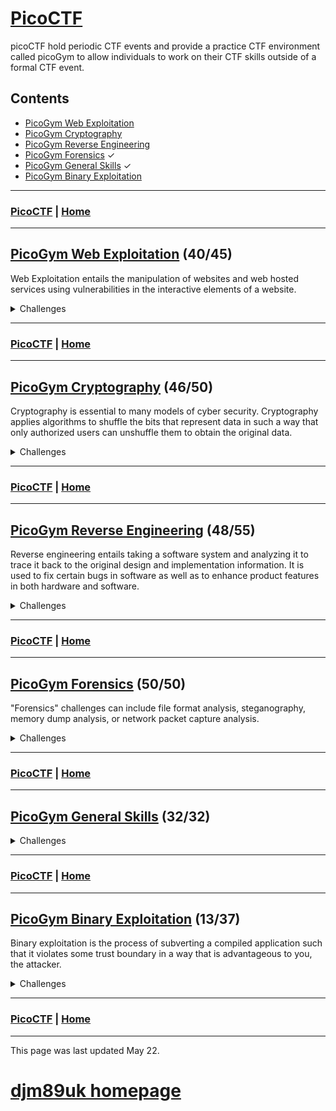 # [PicoCTF](./picoctf.md)

picoCTF hold periodic CTF events and provide a practice CTF environment called picoGym to allow individuals to work on their CTF skills outside of a formal CTF event.

## Contents
- [PicoGym Web Exploitation](./picogym_we.md)
- [PicoGym Cryptography](./picogym_c.md)
- [PicoGym Reverse Engineering](./picogym_re.md)
- [PicoGym Forensics](./picogym_f.md) ✓
- [PicoGym General Skills](./picogym_gs.md) ✓
- [PicoGym Binary Exploitation](./picogym_be.md)

---

### [PicoCTF](./picoctf.md) | [Home](./index.md)

---

## [PicoGym Web Exploitation](./picogym_we.md) (40/45)

Web Exploitation entails the manipulation of websites and web hosted services using vulnerabilities in the interactive elements of a website.

<details>

<summary markdown="span">Challenges</summary>

1. [Insp3ct0r (2019)](./picogym_we.md#insp3ct0r) ✓
2. [logon (2019)](./picogym_we.md#logon) ✓
3. [where are the robots (2019)](./picogym_we.md#where-are-the-robots) ✓
4. [dont-use-client-side (2019)](./picogym_we.md#dont-use-client-side) ✓
5. [picobrowser (2019)](./picogym_we.md#picobrowser) ✓
6. [Client-side-again (2019)](./picogym_we.md#client-side-again) ✓
7. [Irish-Name-Repo 1 (2019)](./picogym_we.md#irish-name-repo-1) ✓
8. [Irish-Name-Repo 2 (2019)](./picogym_we.md#irish-name-repo-2) ✓
9. [Irish-Name-Repo 3 (2019)](./picogym_we.md#irish-name-repo-3) ✓
10. [JaWT Scratchpad (2019)](./picogym_we.md#jawt-scratchpad) ✓
11. [Java Script Kiddie (2019)](./picogym_we.md#java-script-kiddie) ✓
12. [Java Script Kiddie 2 (2019)](./picogym_we.md#java-script-kiddie-2) ✓
13. [Web Gauntlet (2020)](./picogym_we.md#web-gauntlet) ✓
14. [GET aHEAD (2021)](./picogym_we.md#get-ahead) ✓
15. [Cookies (2021)](./picogym_we.md#cookies) ✓
16. [Scavenger Hunt (2021)](./picogym_we.md#scavenger-hunt) ✓
17. [Some Assembly Required 1 (2021)](./picogym_we.md#some-assembly-required-1) ✓
18. [More Cookies (2021)](./picogym_we.md#more-cookies) ✓
19. [It is my Birthday (2021)](./picogym_we.md#it-is-my-birthday) ✓
20. [Who are you? (2021)](./picogym_we.md#who-are-you) ✓
21. [Some Assembly Required 2 (2021)](./picogym_we.md#some-assembly-required-2) ✓
22. [Super Serial (2021)](./picogym_we.md#super-serial) ✓
23. [Most Cookies (2021)](./picogym_we.md#most-cookies) ✓
24. [Some Assembly Required 3 (2021)](./picogym_we.md#some-assembly-required-3) ✓
25. [Web Gauntlet 2 (2021)](./picogym_we.md#web-gauntlet-2) ✓
26. [Some Assembly Required 4 (2021)](./picogym_we.md#some-assembly-required-4) ✓
27. [X marks the spot (2021)](./picogym_we.md#x-marks-the-spot) ✓
28. [Web Gauntlet 3 (2021)](./picogym_we.md#web-gauntlet-3) ✓
29. [Bithug (2021)](./picogym_we.md#bithug)
30. [login (2021)](./picogym_we.md#login) ✓
31. [caas (2021)](./picogym_we.md#caas) ✓
32. [notepad (2021)](./picogym_we.md#notepad)
33. [JAuth (2021)](./picogym_we.md#jauth)
34. [Includes (2022)](./picogym_we.md#includes) ✓
35. [Inspect HTML (2022)](./picogym_we.md#inspect-html) ✓
36. [Local Authority (2022)](./picogym_we.md#local-authority) ✓
37. [Search Source (2022)](./picogym_we.md#search-source) ✓
38. [Forbidden Paths (2022)](./picogym_we.md#forbidden-paths) ✓
39. [Power Cookie (2022)](./picogym_we.md#power-cookie) ✓
40. [Roboto Sans (2022)](./picogym_we.md#roboto-sans) ✓
41. [Secrets (2022)](./picogym_we.md#secrets) ✓
42. [SQL Direct (2022)](./picogym_we.md#sql-direct) ✓
43. [SQLiLite (2022)](./picogym_we.md#sqlilite) ✓
44. [Live Art (2022)](./picogym_we.md#live-art)
45. [Noted (2022)](./picogym_we.md#noted)

</details>
 
---

### [PicoCTF](./picoctf.md) | [Home](./index.md)

---

## [PicoGym Cryptography](./picogym_c.md) (46/50)

Cryptography is essential to many models of cyber security. Cryptography applies algorithms to shuffle the bits that represent data in such a way that only authorized users can unshuffle them to obtain the original data. 

<details>

<summary markdown="span">Challenges</summary>

1. [The Numbers (2019)](./picogym_c.md#the-numbers) ✓
2. [caesar (2019)](./picogym_c.md#caesar) ✓
3. [Easy1 (2019)](./picogym_c.md#easy1) ✓
4. [13 (2019)](./picogym_c.md#thirteen) ✓
5. [la cifra de (2019)](./picogym_c.md#la-cifra-de) ✓
6. [rsa-pop-quiz (2019)](./picogym_c.md#rsa-pop-quiz) ✓
7. [Tapping (2019)](./picogym_c.md#tapping) ✓
8. [Mr-Worldwide (2019)](./picogym_c.md#mr-worldwide) ✓
9. [Flags (2019)](./picogym_c.md#flags) ✓
10. [waves over lambda (2019)](./picogym_c.md#waves-over-lambda) ✓
11. [miniRSA (2019)](./picogym_c.md#minirsa) ✓
12. [b00tl3gRSA2 (2019)](./picogym_c.md#b00tl3grsa2) ✓
13. [AES-ABC (2019)](./picogym_c.md#aes-abc) ✓
14. [b00tl3gRSA3 (2019)](./picogym_c.md#b00tl3grsa3) ✓
15. [john_pollard (2019)](./picogym_c.md#john-pollard) ✓
16. [Mod 26 (2021)](./picogym_c.md#mod-26) ✓
17. [Mind your Ps and Qs (2021)](./picogym_c.md#mind-your-ps-and-qs) ✓
18. [Easy Peasy (2021)](./picogym_c.md#easy-peasy) ✓
19. [New Caesar (2021)](./picogym_c.md#new-caesar) ✓
20. [Mini RSA (2021)](./picogym_c.md#mini-rsa) ✓
21. [Dachshund Attacks (2021)](./picogym_c.md#dachshund-attacks) ✓
22. [No Padding, No Problem (2021)](./picogym_c.md#no-padding-no-problem) ✓
23. [Pixelated (2021)](./picogym_c.md#pixelated) ✓
24. [Play Nice (2021)](./picogym_c.md#play-nice) ✓
25. [Double DES (2021)](./picogym_c.md#double-des) ✓
26. [Compress and Attack (2021)](./picogym_c.md#compress-and-attack) ✓
27. [Scrambled: RSA (2021)](./picogym_c.md#scrambled-rsa) ✓
28. [It's Not My Fault 1 (2021)](./picogym_c.md#its-not-my-fault-1) ✓
29. [New Vignere (2021)](./picogym_c.md#new-vignere) ✓
30. [Clouds (2021)](./picogym_c.md#clouds)
31. [Spelling-Quiz (2021)](./picogym_c.md#spelling-quiz) ✓
32. [XtraORdinary (2021)](./picogym_c.md#xtraordinary) ✓
33. [Triple-Secure (2021)](./picogym_c.md#triple-secure) ✓
34. [College-Rowing-Team (2021)](./picogym_c.md#college-rowing-team) ✓
35. [Corrupt-key-1 (2021)](./picogym_c.md#corrupt-key-1)
36. [Corrupt-key-2 (2021)](./picogym_c.md#corrupt-key-2)
37. [basic-mod1 (2022)](./picogym_c.md#basic-mod1) ✓
38. [basic-mod2 (2022)](./picogym_c.md#basic-mod2) ✓
39. [credstuff (2022)](./picogym_c.md#credstuff) ✓
40. [morse-code (2022)](./picogym_c.md#morse-code) ✓
41. [rail-fence (2022)](./picogym_c.md#rail-fence) ✓
42. [substitution0 (2022)](./picogym_c.md#substitution0) ✓
43. [substitution1 (2022)](./picogym_c.md#substitution1) ✓
44. [substitution2 (2022)](./picogym_c.md#substitution2) ✓
45. [transposition-trial (2022)](./picogym_c.md#transposition-trial) ✓
46. [Vigenere (2022)](./picogym_c.md#vigenere) ✓
47. [Very Smooth (2022)](./picogym_c.md#very-smooth) ✓
48. [Sequences (2022)](./picogym_c.md#sequences) ✓
49. [Sum-O-Primes (2022)](./picogym_c.md#sum-o-primes) ✓
50. [NSA Backdoor (2022)](./picogym_c.md#nsa-backdoor)

</details>

---

### [PicoCTF](./picoctf.md) | [Home](./index.md)

---

## [PicoGym Reverse Engineering](./picogym_re.md) (48/55)

Reverse engineering entails taking a software system and analyzing it to trace it back to the original design and implementation information. It is used to fix certain bugs in software as well as to enhance product features in both hardware and software.

<details>

<summary markdown="span">Challenges</summary>

1. [vault-door-training (2019)](./picogym_re.md#vault-door-training) ✓
2. [vault-door-1 (2019)](./picogym_re.md#vault-door-1) ✓
3. [vault-door-3 (2019)](./picogym_re.md#vault-door-3) ✓
4. [vault-door-4 (2019)](./picogym_re.md#vault-door-4) ✓
5. [vault-door-5 (2019)](./picogym_re.md#vault-door-5) ✓
6. [vault-door-6 (2019)](./picogym_re.md#vault-door-6) ✓
7. [vault-door-7 (2019)](./picogym_re.md#vault-door-7) ✓
8. [vault-door-8 (2019)](./picogym_re.md#vault-door-8) ✓
9. [asm1 (2019)](./picogym_re.md#asm1) ✓
10. [asm2 (2019)](./picogym_re.md#asm2) ✓
11. [asm3 (2019)](./picogym_re.md#asm3) ✓
12. [asm4 (2019)](./picogym_re.md#asm4) ✓
13. [droids0 (2019)](./picogym_re.md#droids0) ✓
14. [droids1 (2019)](./picogym_re.md#droids1) ✓
15. [droids2 (2019)](./picogym_re.md#droids2) ✓
16. [droids3 (2019)](./picogym_re.md#droids3) ✓
17. [droids4 (2019)](./picogym_re.md#droids4) ✓
18. [revese_cipher (2019)](./picogym_re.md#reverse-cipher) ✓
19. [Need For Speed (2019)](./picogym_re.md#need-for-speed) ✓
20. [B1ll_Gat35 (2019)](./picogym_re.md#b1ll-gat35)
21. [Forky (2019)](./picogym_re.md#forky) ✓
22. [OTP Implementation (2020)](./picogym_re.md#otp-implementation) ✓
23. [Transformation (2021)](./picogym_re.md#transformation) ✓
24. [Keygenme-py (2021)](./picogym_re.md#keygenme-py) ✓
25. [crackme-py (2021)](./picogym_re.md#crackme-py) ✓
26. [ARMssembly 0 (2021)](./picogym_re.md#armssembly-0) ✓
27. [speeds and feeds (2021)](./picogym_re.md#speeds-and-feeds) ✓
28. [Shop (2021)](./picogym_re.md#shop) ✓
29. [ARMssembly 1 (2021)](./picogym_re.md#armssembly-1) ✓
30. [ARMssembly 2 (2021)](./picogym_re.md#armssembly-2) ✓
31. [Hurry up! Wait! (2021)](./picogym_re.md#hurry-up-wait) ✓
32. [gogo (2021)](./picogym_re.md#gogo) ✓
33. [ARMssembly 3 (2021)](./picogym_re.md#armssembly-3) ✓
34. [Let's get dynamic (2021)](./picogym_re.md#lets-get-dynamic) ✓
35. [Easy as GDB (2021)](./picogym_re.md#easy-as-gdb) ✓
36. [ARMssembly 4 (2021)](./picogym_re.md#armssembly-4) ✓
37. [Powershelly (2021)](./picogym_re.md#powershelly)
38. [Rolling My Own (2021)](./picogym_re.md#rolling-my-own)
39. [Checkpass (2021)](./picogym_re.md#checkpass)
40. [not crypto (2021)](./picogym_re.md#not-crypto) ✓
41. [breadth (2021)](./picogym_re.md#breadth)
42. [riscy business (2021)](./picogym_re.md#riscy-business)
43. [MATRIX (2021)](./picogym_re.md#matrix)
44. [file-run1 (2022)](./picogym_re.md#file-run1) ✓
45. [file-run2 (2022)](./picogym_re.md#file-run2) ✓
46. [GDB Test Drive (2022)](./picogym_re.md#gdb-test-drive) ✓
47. [patchme.py (2022)](./picogym_re.md#patchme-py) ✓
48. [Safe Opener (2022)](./picogym_re.md#safe-opener) ✓
49. [unpackme.py (2022)](./picogym_re.md#unpackme-py) ✓
50. [bloat.py (2022)](./picogym_re.md#bloat-py) ✓
51. [Fresh Java (2022)](./picogym_re.md#fresh-java) ✓
52. [Bbbbloat (2022)](./picogym_re.md#bbbbloat) ✓
53. [unpackme (2022)](./picogym_re.md#unpackme) ✓
54. [Keygenme (2022)](./picogym_re.md#keygenme) ✓
55. [Wizardlike (2022)](./picogym_re.md#wizardlike) ✓

</details>

---

### [PicoCTF](./picoctf.md) | [Home](./index.md)

---

## [PicoGym Forensics](./picogym_f.md) (50/50)

"Forensics" challenges can include file format analysis, steganography, memory dump analysis, or network packet capture analysis.

<details>

<summary markdown="span">Challenges</summary>
 
1. [Glory of the Garden (2019)](./picogym_f.md#glory-of-the-garden) ✓
2. [So Meta (2019)](./picogym_f.md#so-meta) ✓
3. [extensions (2019)](./picogym_f.md#extensions) ✓
4. [shark on wire 1 (2019)](./picogym_f.md#shark-on-wire-1) ✓
5. [What Lies Within (2019)](./picogym_f.md#what-lies-within) ✓
6. [c0rrupt (2019)](./picogym_f.md#c0rrupt) ✓
7. [WhitePages (2019)](./picogym_f.md#whitepages) ✓
8. [m00nwalk (2019)](./picogym_f.md#m00nwalk) ✓
9. [like1000 (2019)](./picogym_f.md#like1000) ✓
10. [shark on wire 2 (2019)](./picogym_f.md#shark-on-wire-2) ✓
11. [m00nwalk2 (2019)](./picogym_f.md#m00nwalk2) ✓
12. [Investigative Reversing 0 (2019)](./picogym_f.md#investigative-reversing-0) ✓
13. [WebNet0 (2019)](./picogym_f.md#webnet0) ✓
14. [Investigative Reversing 1 (2019)](./picogym_f.md#investigative-reversing-1) ✓
15. [Investigative Reversing 2 (2019)](./picogym_f.md#investigative-reversing-2) ✓
16. [Investigative Reversing 3 (2019)](./picogym_f.md#investigative-reversing-3) ✓
17. [Investigative Reversing 4 (2019)](./picogym_f.md#investigative-reversing-4) ✓
18. [investigation_encoded_1 (2019)](./picogym_f.md#investigation-encoded-1) ✓
19. [WebNet1 (2019)](./picogym_f.md#webnet1) ✓
20. [investigation_encoded_2 (2019)](./picogym_f.md#investigation-encoded-2) ✓
21. [B1g_Mac (2019)](./picogym_f.md#b1g-mac) ✓
22. [Pitter, Patter, Platters (2020)](./picogym_f.md#pitter-patter-platters) ✓
23. [Information (2021)](./picogym_f.md#information) ✓
24. [Matryoshka doll (2021)](./picogym_f.md#matryoshka-doll) ✓
25. [tunn3l v1s10n (2021)](./picogym_f.md#tunn3l-v1s10n) ✓
26. [Wireshark doo dooo do doo (2021)](./picogym_f.md#wireshark-doo-dooo-do-doo) ✓
27. [MacroHard WeakEdge (2021)](./picogym_f.md#macrohard-weakedge) ✓
28. [Trivial Flag Transfer Protocol (2021)](./picogym_f.md#trivial-flag-transfer-protocol) ✓
29. [Wireshark twoo twooo two twoo (2021)](./picogym_f.md#wireshark-twoo-twooo-two-twoo) ✓
30. [Disk, disk, sleuth! (2021)](./picogym_f.md#disk-disk-sleuth) ✓
31. [Milkslap (2021)](./picogym_f.md#milkslap) ✓
32. [Disk,disk, sleauth II (2021)](./picogym_f.md#disk-disk-sleuth-ii) ✓
33. [Surfing the Waves (2021)](./picogym_f.md#surfing-the-waves) ✓
34. [Very very very Hidden (2021)](./picogym_f.md#very-very-very-hidden) ✓
35. [Advanced-potion-making (2021)](./picogym_f.md#advanced-potion-making) ✓
36. [Scrambled-bytes (2021)](./picogym_f.md#scrambled-bytes) ✓
37. [WPA-ing Out](./picogym_f.md#wpa-ing-out) ✓
38. [Enhance! (2022)](./picogym_f.md#enhance) ✓
39. [File Types (2022)](./picogym_f.md#file-types) ✓
40. [Lookey Here (2022)](./picogym_f.md#lookey-here) ✓
41. [Packets Primer (2022)](./picogym_f.md#packets-primer) ✓
42. [Redaction Gone Wrong  (2022)](./picogym_f.md#redaction-gone-wrong) ✓
43. [Sleuthkit Intro (2022)](./picogym_f.md#sleuthkit-intro) ✓
44. [Sleuthkit Apprentice (2022)](./picogym_f.md#sleuthkit-apprentice) ✓
45. [Eavesdrop (2022)](./picogym_f.md#eavesdrop) ✓
46. [Operation Oni (2022)](./picogym_f.md#operation-oni) ✓
47. [St3g0 (2022)](./picogym_f.md#st3g0) ✓
48. [Operation Orchid (2022)](./picogym_f.md#operation-orchid) ✓
49. [Sidechannel (2022)](./picogym_f.md#sidechannel) ✓
50. [Torrent Analyze (2022)](./picogym_f.md#torrent-analyze) ✓

</details>

---

### [PicoCTF](./picoctf.md) | [Home](./index.md)

---
## [PicoGym General Skills](./picogym_gs.md) (32/32)

<details>

<summary markdown="span">Challenges</summary>
 
1. [2Warm (2019)](./picogym_gs.md#two-warm) ✓
2. [Warmed Up (2019)](./picogym_gs.md#warmed-up) ✓
3. [Lets Warm Up (2019)](./picogym_gs.md#lets-warm-up) ✓
4. [strings it (2019)](./picogym_gs.md#strings-it) ✓
5. [Bases (2019)](./picogym_gs.md#bases) ✓
6. [First Grep (2019)](./picogym_gs.md#first-grep) ✓
7. [what's a net cat? (2019)](./picogym_gs.md#whats-a-net-cat) ✓
8. [plumbing (2019)](./picogym_gs.md#plumbing) ✓
9. [Based (2019)](./picogym_gs.md#based) ✓
10. [flag_shop (2019)](./picogym_gs.md#flag-shop) ✓
11. [mus1c (2019)](./picogym_gs.md#mus1c) ✓
12. [1_wanna_b3_a_r0ck5tar (2019)](./picogym_gs.md#i-wanna-b3-a-r0ck5tar) ✓
13. [Obedient cat (2021)](./picogym_gs.md#obedient-cat) ✓
14. [Python Wrangling (2021)](./picogym_gs.md#python-wrangling) ✓
15. [Wave a flag (2021)](./picogym_gs.md#wave-a-flag) ✓
16. [Nice netcat (2021)](./picogym_gs.md#nice-netcat) ✓
17. [Static aint always noise (2021)](./picogym_gs.md#static-aint-always-noise) ✓
18. [Tab Tab Attack (2021)](./picogym_gs.md#tab-tab-attack) ✓
19. [Magikarp Ground Mission (2021)](./picogym_gs.md#magikarp-ground-mission) ✓
20. [Codebook](./picogym_gs.md#codebook) ✓
21. [convertme.py](./picogym_gs.md#convertme) ✓
22. [fixme1.py](./picogym_gs.md#fixme1) ✓
23. [fixme2.py](./picogym_gs.md#fixme2) ✓
24. [Glitch Cat](./picogym_gs.md#glitch-cat) ✓
25. [HashingJobApp](./picogym_gs.md#hashingjobapp) ✓
26. [PW Crack 1](./picogym_gs.md#pw-crack-1) ✓
27. [PW Crack 2](./picogym_gs.md#pw-crack-2) ✓
28. [PW Crack 3](./picogym_gs.md#pw-crack-3) ✓
29. [PW Crack 4](./picogym_gs.md#pw-crack-4) ✓
30. [PW Crack 5](./picogym_gs.md#pw-crack-5) ✓
31. [runme.py](./picogym_gs.md#runme) ✓
32. [Serpentine](./picogym_gs.md#serpentine) ✓

</details>

---

### [PicoCTF](./picoctf.md) | [Home](./index.md)

---

## [PicoGym Binary Exploitation](./picogym_be.md) (13/37)

Binary exploitation is the process of subverting a compiled application such that it violates some trust boundary in a way that is advantageous to you, the attacker.

<details>

<summary markdown="span">Challenges</summary>

1. [seed-sPRiNG (2019)](./picogym_be.md#seed-spring) 🗸
2. [sice_cream (2019)](./picogym_be.md#sice-cream)
3. [zero_to_hero (2019)](./picogym_be.md#zero-to-hero)
4. [messy-malloc (2019)](./picogym_be.md#messy-malloc)
5. [Guessing Game 1 (2020)](./picogym_be.md#guessing-game-1) 🗸
6. [Guessing Game 2 (2020)](./picogym_be.md#guessing-game-2)
7. [Stonks (2021)](./picogym_be.md#stonks) 🗸
8. [Cache Me Outside (2021)](./picogym_be.md#cache-me-outside)
9. [Here's a LIBC (2021)](./picogym_be.md#heres-a-libc)
10. [Unsubscriptions Are Free (2021)](./picogym_be.md#unsubscriptions-are-free)
11. [filtered-shellcode (2021)](./picogym_be.md#filtered-shellcode)
12. [Kit Engine (2021)](./picogym_be.md#kit-engine)
13. [Stonk Market (2021)](./picogym_be.md#stonk-market)
14. [Download Horsepower (2021)](./picogym_be.md#download-horsepower)
15. [The Office (2021)](./picogym_be.md#the-office)
16. [Turboflan (2021)](./picogym_be.md#turboflan)
17. [Bizz Fuzz (2021)](./picogym_be.md#bizz-fuzz)
18. [cutter-overflow (2021)](./picogym_be.md#cutter-overflow) 🗸
19. [fermat-strings (2021)](./picogym_be.md#fermat-strings)
20. [SaaS (2021)](./picogym_be.md#saas)
21. [homework (2021)](./picogym_be.md#homework)
22. [lockdown-horses (2021)](./picogym_be.md#lockdown-horses)
23. [vr-school (2021)](./picogym_be.md#vr-school)
24. [basic-file-exploit (2022)](./picogym_be.md#basic-file-exploit) 🗸
25. [buffer overflow 0 (2022)](./picogym_be.md#buffer-overflow-0) 🗸
26. [CVE-XXXX-XXXX (2022)](./picogym_be.md#cve-xxxx-xxxx) 🗸
27. [buffer overflow 1 (2022)](./picogym_be.md#buffer-overflow-1) 🗸
28. [RPS (2022)](./picogym_be.md#rps) 🗸
29. [x-sixty-what (2022)](./picogym_be.md#x-sixty-what) 🗸
30. [buffer overflow 2 (2022)](./picogym_be.md#buffer-overflow-2) 🗸
31. [buffer overflow 3 (2022)](./picogym_be.md#buffer-overflow-3) 🗸
32. [flag leak (2022)](./picogym_be.md#flag-leak) 🗸
33. [ropfu (2022)](./picogym_be.md#ropfu)
34. [wine (2022)](./picogym_be.md#wine)
35. [function overwrite (2022)](./picogym_be.md#function-overwrite)
36. [stack cache (2022)](./picogym_be.md#stack-cache)
37. [solfire (2022)](./picogym_be.md#solfire)

</details>

---

### [PicoCTF](./picoctf.md) | [Home](./index.md)

---

This page was last updated May 22.

# [djm89uk homepage](./index.md)
